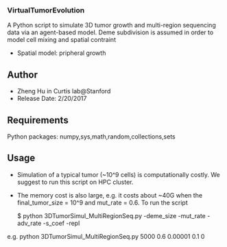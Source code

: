 ### VirtualTumorEvolution
A Python script to simulate 3D tumor growth and multi-region sequencing data 
via an agent-based model. Deme subdivision is assumed in order to model cell
mixing and spatial contraint
* Spatial model: pripheral growth

Author
---
* Zheng Hu in Curtis lab@Stanford
* Release Date: 2/20/2017


Requirements
---
Python packages: numpy,sys,math,random,collections,sets

Usage
---

* Simulation of a typical tumor (~10^9 cells) is computationally costly.  We suggest to run this script on HPC cluster. 
* The memory cost is also large, e.g. it costs about ~40G when the final_tumor_size = 10^9 and mut_rate = 0.6.
To run the script

	$ python 3DTumorSimul_MultiRegionSeq.py -deme_size -mut_rate -adv_rate -s_coef -repl

e.g. python 3DTumorSimul_MultiRegionSeq.py 5000 0.6 0.00001 0.1 0

